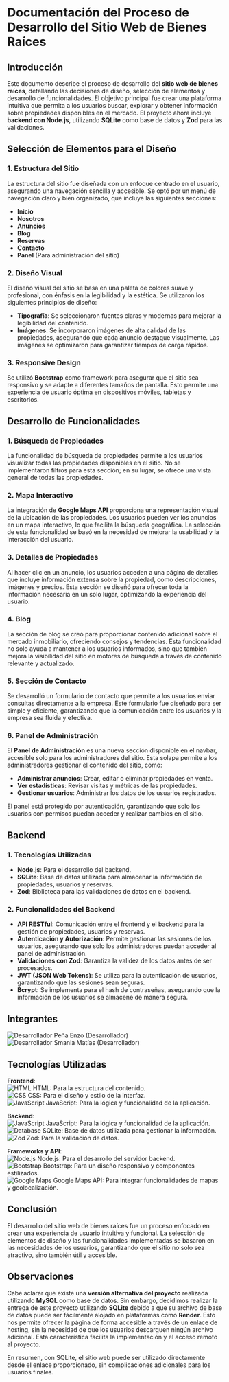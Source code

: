 # Documentación del Proceso de Desarrollo del Sitio Web de Bienes Raíces

## Introducción
Este documento describe el proceso de desarrollo del **sitio web de bienes raíces**, detallando las decisiones de diseño, selección de elementos y desarrollo de funcionalidades. El objetivo principal fue crear una plataforma intuitiva que permita a los usuarios buscar, explorar y obtener información sobre propiedades disponibles en el mercado. El proyecto ahora incluye **backend con Node.js**, utilizando **SQLite** como base de datos y **Zod** para las validaciones.

## Selección de Elementos para el Diseño

### 1. Estructura del Sitio
La estructura del sitio fue diseñada con un enfoque centrado en el usuario, asegurando una navegación sencilla y accesible. Se optó por un menú de navegación claro y bien organizado, que incluye las siguientes secciones:
- **Inicio**
- **Nosotros**
- **Anuncios**
- **Blog**
- **Reservas**
- **Contacto**
- **Panel** (Para administración del sitio)

### 2. Diseño Visual
El diseño visual del sitio se basa en una paleta de colores suave y profesional, con énfasis en la legibilidad y la estética. Se utilizaron los siguientes principios de diseño:
- **Tipografía**: Se seleccionaron fuentes claras y modernas para mejorar la legibilidad del contenido.
- **Imágenes**: Se incorporaron imágenes de alta calidad de las propiedades, asegurando que cada anuncio destaque visualmente. Las imágenes se optimizaron para garantizar tiempos de carga rápidos.

### 3. Responsive Design
Se utilizó **Bootstrap** como framework para asegurar que el sitio sea responsivo y se adapte a diferentes tamaños de pantalla. Esto permite una experiencia de usuario óptima en dispositivos móviles, tabletas y escritorios.

## Desarrollo de Funcionalidades

### 1. Búsqueda de Propiedades
La funcionalidad de búsqueda de propiedades permite a los usuarios visualizar todas las propiedades disponibles en el sitio. No se implementaron filtros para esta sección; en su lugar, se ofrece una vista general de todas las propiedades.

### 2. Mapa Interactivo
La integración de **Google Maps API** proporciona una representación visual de la ubicación de las propiedades. Los usuarios pueden ver los anuncios en un mapa interactivo, lo que facilita la búsqueda geográfica. La selección de esta funcionalidad se basó en la necesidad de mejorar la usabilidad y la interacción del usuario.

### 3. Detalles de Propiedades
Al hacer clic en un anuncio, los usuarios acceden a una página de detalles que incluye información extensa sobre la propiedad, como descripciones, imágenes y precios. Esta sección se diseñó para ofrecer toda la información necesaria en un solo lugar, optimizando la experiencia del usuario.

### 4. Blog
La sección de blog se creó para proporcionar contenido adicional sobre el mercado inmobiliario, ofreciendo consejos y tendencias. Esta funcionalidad no solo ayuda a mantener a los usuarios informados, sino que también mejora la visibilidad del sitio en motores de búsqueda a través de contenido relevante y actualizado.

### 5. Sección de Contacto
Se desarrolló un formulario de contacto que permite a los usuarios enviar consultas directamente a la empresa. Este formulario fue diseñado para ser simple y eficiente, garantizando que la comunicación entre los usuarios y la empresa sea fluida y efectiva.

### 6. Panel de Administración
El **Panel de Administración** es una nueva sección disponible en el navbar, accesible solo para los administradores del sitio. Esta solapa permite a los administradores gestionar el contenido del sitio, como:
- **Administrar anuncios**: Crear, editar o eliminar propiedades en venta.
- **Ver estadísticas**: Revisar visitas y métricas de las propiedades.
- **Gestionar usuarios**: Administrar los datos de los usuarios registrados.

El panel está protegido por autenticación, garantizando que solo los usuarios con permisos puedan acceder y realizar cambios en el sitio.

## Backend

### 1. Tecnologías Utilizadas
- **Node.js**: Para el desarrollo del backend.
- **SQLite**: Base de datos utilizada para almacenar la información de propiedades, usuarios y reservas.
- **Zod**: Biblioteca para las validaciones de datos en el backend.

### 2. Funcionalidades del Backend
- **API RESTful**: Comunicación entre el frontend y el backend para la gestión de propiedades, usuarios y reservas.
- **Autenticación y Autorización**: Permite gestionar las sesiones de los usuarios, asegurando que solo los administradores puedan acceder al panel de administración.
- **Validaciones con Zod**: Garantiza la validez de los datos antes de ser procesados.
- **JWT (JSON Web Tokens)**: Se utiliza para la autenticación de usuarios, garantizando que las sesiones sean seguras.
- **Bcrypt**: Se implementa para el hash de contraseñas, asegurando que la información de los usuarios se almacene de manera segura.

## Integrantes
![Desarrollador](https://img.icons8.com/color/48/000000/developer.png) Peña Enzo (Desarrollador)  
![Desarrollador](https://img.icons8.com/color/48/000000/developer.png) Smania Matías (Desarrollador)

## Tecnologías Utilizadas
**Frontend**:  
![HTML](https://img.icons8.com/color/48/000000/html-5.png) HTML: Para la estructura del contenido.  
![CSS](https://img.icons8.com/color/48/000000/css3.png) CSS: Para el diseño y estilo de la interfaz.  
![JavaScript](https://img.icons8.com/color/48/000000/javascript.png) JavaScript: Para la lógica y funcionalidad de la aplicación.  

**Backend**:  
![JavaScript](https://img.icons8.com/color/48/000000/javascript.png) JavaScript: Para la lógica y funcionalidad de la aplicación.  
![Database](https://img.icons8.com/color/48/000000/database.png) SQLite: Base de datos utilizada para gestionar la información.  
![Zod](https://img.icons8.com/color/48/000000/ok.png) Zod: Para la validación de datos.

**Frameworks y API**:  
![Node.js](https://img.icons8.com/color/48/000000/nodejs.png) Node.js: Para el desarrollo del servidor backend.  
![Bootstrap](https://img.icons8.com/color/48/000000/bootstrap.png) Bootstrap: Para un diseño responsivo y componentes estilizados.  
![Google Maps](https://img.icons8.com/color/48/000000/google-maps.png) Google Maps API: Para integrar funcionalidades de mapas y geolocalización.

## Conclusión
El desarrollo del sitio web de bienes raíces fue un proceso enfocado en crear una experiencia de usuario intuitiva y funcional. La selección de elementos de diseño y las funcionalidades implementadas se basaron en las necesidades de los usuarios, garantizando que el sitio no solo sea atractivo, sino también útil y accesible.

## Observaciones

Cabe aclarar que existe una **versión alternativa del proyecto** realizada utilizando **MySQL** como base de datos. Sin embargo, decidimos realizar la entrega de este proyecto utilizando **SQLite** debido a que su archivo de base de datos puede ser fácilmente alojado en plataformas como **Render**. Esto nos permite ofrecer la página de forma accesible a través de un enlace de hosting, sin la necesidad de que los usuarios descarguen ningún archivo adicional. Esta característica facilita la implementación y el acceso remoto al proyecto.

En resumen, con SQLite, el sitio web puede ser utilizado directamente desde el enlace proporcionado, sin complicaciones adicionales para los usuarios finales.


